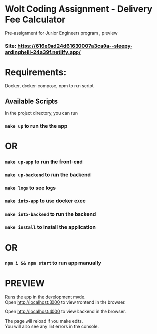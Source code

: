 # Wolt Coding Assignment - Delivery Fee Calculator

Pre-assignment for Junior Engineers program , preview
### Site: https://616e9ad24d61630007a3ca0a--sleepy-ardinghelli-24a39f.netlify.app/

# Requirements:
Docker, docker-compose, npm to run script

## Available Scripts

In the project directory, you can run:
### `make up` to run the the app

# OR

### `make up-app` to run the front-end
### `make up-backend` to run the backend

### `make logs` to see logs

### `make into-app` to use docker exec
### `make into-backend` to run the backend

### `make install` to install the application

# OR

### `npm i && npm start` to run app manually

# PREVIEW

Runs the app in the development mode.\
Open [http://localhost:3000](http://localhost:3000) to view frontend in the browser.

Open [http://localhost:4000](http://localhost:4000) to view backend in the browser.

The page will reload if you make edits.\
You will also see any lint errors in the console.
